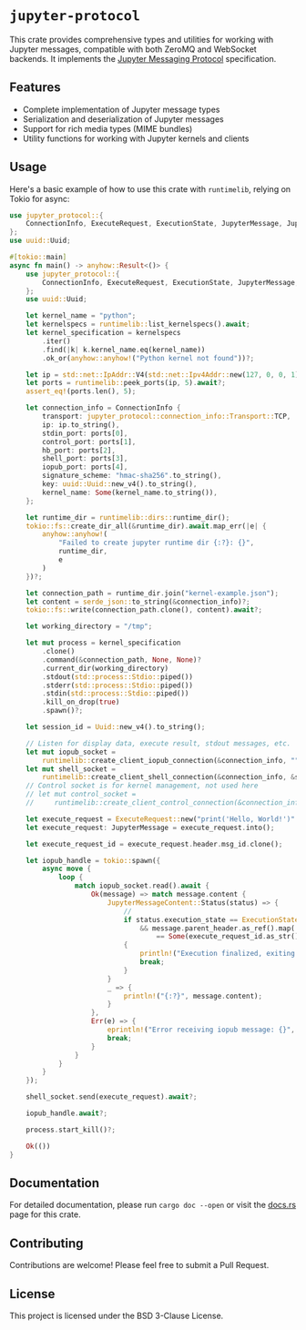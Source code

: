 # `jupyter-protocol`

This crate provides comprehensive types and utilities for working with Jupyter messages, compatible with both ZeroMQ and WebSocket backends. It implements the [Jupyter Messaging Protocol](https://jupyter-client.readthedocs.io/en/latest/messaging.html) specification.

## Features

- Complete implementation of Jupyter message types
- Serialization and deserialization of Jupyter messages
- Support for rich media types (MIME bundles)
- Utility functions for working with Jupyter kernels and clients

## Usage

Here's a basic example of how to use this crate with `runtimelib`, relying on Tokio for async:

```rust
use jupyter_protocol::{
    ConnectionInfo, ExecuteRequest, ExecutionState, JupyterMessage, JupyterMessageContent,
};
use uuid::Uuid;

#[tokio::main]
async fn main() -> anyhow::Result<()> {
    use jupyter_protocol::{
        ConnectionInfo, ExecuteRequest, ExecutionState, JupyterMessage, JupyterMessageContent,
    };
    use uuid::Uuid;

    let kernel_name = "python";
    let kernelspecs = runtimelib::list_kernelspecs().await;
    let kernel_specification = kernelspecs
        .iter()
        .find(|k| k.kernel_name.eq(kernel_name))
        .ok_or(anyhow::anyhow!("Python kernel not found"))?;

    let ip = std::net::IpAddr::V4(std::net::Ipv4Addr::new(127, 0, 0, 1));
    let ports = runtimelib::peek_ports(ip, 5).await?;
    assert_eq!(ports.len(), 5);

    let connection_info = ConnectionInfo {
        transport: jupyter_protocol::connection_info::Transport::TCP,
        ip: ip.to_string(),
        stdin_port: ports[0],
        control_port: ports[1],
        hb_port: ports[2],
        shell_port: ports[3],
        iopub_port: ports[4],
        signature_scheme: "hmac-sha256".to_string(),
        key: uuid::Uuid::new_v4().to_string(),
        kernel_name: Some(kernel_name.to_string()),
    };

    let runtime_dir = runtimelib::dirs::runtime_dir();
    tokio::fs::create_dir_all(&runtime_dir).await.map_err(|e| {
        anyhow::anyhow!(
            "Failed to create jupyter runtime dir {:?}: {}",
            runtime_dir,
            e
        )
    })?;

    let connection_path = runtime_dir.join("kernel-example.json");
    let content = serde_json::to_string(&connection_info)?;
    tokio::fs::write(connection_path.clone(), content).await?;

    let working_directory = "/tmp";

    let mut process = kernel_specification
        .clone()
        .command(&connection_path, None, None)?
        .current_dir(working_directory)
        .stdout(std::process::Stdio::piped())
        .stderr(std::process::Stdio::piped())
        .stdin(std::process::Stdio::piped())
        .kill_on_drop(true)
        .spawn()?;

    let session_id = Uuid::new_v4().to_string();

    // Listen for display data, execute result, stdout messages, etc.
    let mut iopub_socket =
        runtimelib::create_client_iopub_connection(&connection_info, "", &session_id).await?;
    let mut shell_socket =
        runtimelib::create_client_shell_connection(&connection_info, &session_id).await?;
    // Control socket is for kernel management, not used here
    // let mut control_socket =
    //     runtimelib::create_client_control_connection(&connection_info, &session_id).await?;

    let execute_request = ExecuteRequest::new("print('Hello, World!')".to_string());
    let execute_request: JupyterMessage = execute_request.into();

    let execute_request_id = execute_request.header.msg_id.clone();

    let iopub_handle = tokio::spawn({
        async move {
            loop {
                match iopub_socket.read().await {
                    Ok(message) => match message.content {
                        JupyterMessageContent::Status(status) => {
                            //
                            if status.execution_state == ExecutionState::Idle
                                && message.parent_header.as_ref().map(|h| h.msg_id.as_str())
                                    == Some(execute_request_id.as_str())
                            {
                                println!("Execution finalized, exiting...");
                                break;
                            }
                        }
                        _ => {
                            println!("{:?}", message.content);
                        }
                    },
                    Err(e) => {
                        eprintln!("Error receiving iopub message: {}", e);
                        break;
                    }
                }
            }
        }
    });

    shell_socket.send(execute_request).await?;

    iopub_handle.await?;

    process.start_kill()?;

    Ok(())
}
```

## Documentation

For detailed documentation, please run `cargo doc --open` or visit the [docs.rs](https://docs.rs/jupyter-protocol) page for this crate.

## Contributing

Contributions are welcome! Please feel free to submit a Pull Request.

## License

This project is licensed under the BSD 3-Clause License.
